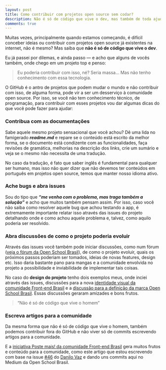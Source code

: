 ```yaml
---
layout: post
title: Como contribuir com projetos open source sem codar?
description: Não é só de código que vive o dev, mas também de toda ajuda de bom coração
comments: true
---
```


Muitas vezes, principalmente quando estamos começando, é difícil conceber ideias ou contribuir com projetos open source já existentes na internet, não é mesmo? Mas saiba que **não é só de código que vive o dev**.

Eu já passei por dilemas, e ainda passo — e acho que alguns de vocês também, onde chego em um projeto top e penso:

> Eu poderia contribuir com isso, né? Seria massa… Mas não tenho conhecimento com essa tecnologia.

O GitHub é o antro de projetos que podem mudar o mundo e não contribuir com isso, de alguma forma, pode vir a ser um desserviço à comunidade open source. Por isso, se você não tem conhecimento técnico, de programação, para contribuir com esses projetos vou dar algumas dicas do que você pode fazer para ajudar:

### Contribua com as documentações

Sabe aquele mesmo projeto sensacional que você achou? Dê uma lida no famigerado ***readme.md*** e repare se o conteúdo está escrito da melhor forma, se o documento está condizente com as funcionalidades, faça revisões de gramática, melhorias na descrição dos links, crie um sumário e veja se o mesmo não necessita de uma tradução.

No caso da tradução, é fato que saber inglês é fundamental para qualquer ser humano, mas isso não quer dizer que não devemos ter conteúdos em português em projetos open source, temos que manter nosso idioma ativo.

### Ache bugs e abra issues

Sou do tipo que ***“me venha com o problema, mas traga também a solução”*** e acho que muitos também pensam assim.
Por isso, caso você não saiba como resolver aquele bug que achou testando a app, é extremamente importante relatar isso através das issues do projeto detalhando onde e como achou aquele problema e, talvez, como aquilo poderia ser resolvido.

### Abra discussões de como o projeto poderia evoluir

Através das issues você também pode iniciar discussões, como num fórum ([veja o fórum da Open School Brasil](https://medium.com/r/?url=https%3A%2F%2Fgithub.com%2Fopenschoolbr%2Fforum%2Fissues)), de como o projeto evoluir, quais os próximos passos poderiam ser tomados, ideias de novas features, design etc. Isso daria bastante pano para mangas e a comunidade envolvida no projeto a possibilidade e inviabilidade de implementar tais coisas.

No caso do **design do projeto** tenho dois exemplos meus, onde inciei através das issues, discussões para a nova [identidade visual da comunidade Front-end Brasil](https://medium.com/r/?url=https%3A%2F%2Fgithub.com%2Ffrontendbr%2Fsugestoes%2Fissues%2F20) e a [discussão para a definição da marca Open School Brasil](https://medium.com/r/?url=https%3A%2F%2Fgithub.com%2Fopenschoolbr%2Fforum%2Fissues%2F3). Essas discussões geraram amizades e bons frutos.

> “Não é só de código que vive o homem”

### Escreva artigos para a comunidade

Da mesma forma que não é só de código que vive o homem, também podemos contribuir fora do GitHub e não viver só de commits escrevendo artigos para a comunidade.

E a [iniciativa Poste mais! da comunidade Front-end Brasil](https://medium.com/r/?url=https%3A%2F%2Fgithub.com%2Ffrontendbr%2Fposte-mais) gera muitos frutos e conteúdo para a comunidade, como este artigo que estou escrevendo com base na issue [#46](https://medium.com/r/?url=https%3A%2F%2Fgithub.com%2Ffrontendbr%2Fposte-mais%2Fissues%2F46) do [Danilo Vaz](https://medium.com/u/253abe226c47) e dando uns commits aqui no Medium da Open School Brasil.
